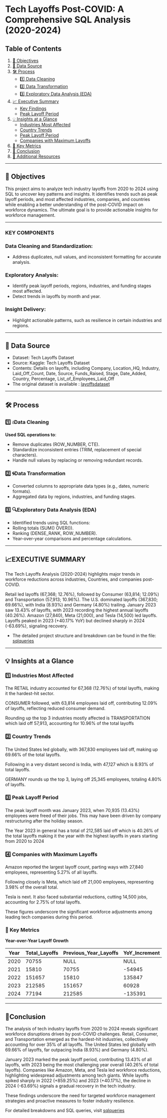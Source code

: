 # Tech Layoffs Post-COVID: A Comprehensive SQL Analysis (2020-2024)

## Table of Contents
1. [🎯 Objectives](#-objectives)
2. [📂 Data Source](#-data-source)
3. [🛠️ Process](#️-process)
    - [1️⃣ Data Cleaning](#1️⃣-💧data-cleaning)
    - [2️⃣ Data Transformation](#2️⃣-🌀data-transformation)
    - [3️⃣ Exploratory Data Analysis (EDA)](#3️⃣-🔍exploratory-data-analysis-eda)
4. [📈 Executive Summary](#-executive-summary)
    - [Key Findings](#key-findings)
    - [Peak Layoff Period](#peak-layoff-period)
5. [💡 Insights at a Glance](#-insights-at-a-glance)
    - [Industries Most Affected](#1️⃣-industries-most-affected)
    - [Country Trends](#2️⃣-country-trends)
    - [Peak Layoff Period](#3️⃣-peak-layoff-period)
    - [Companies with Maximum Layoffs](#4️⃣-companies-with-maximum-layoffs)
6. [🔑 Key Metrics](#-key-metrics)
7. [📌 Conclusion](#-conclusion)
8. [🔗 Additional Resources](#-additional-resources)

---

## 🎯 Objectives 
This project aims to analyze tech industry layoffs from 2020 to 2024 using SQL to uncover key patterns and insights. It identifies trends such as peak layoff periods, and most affected industries, companies, and countries while enabling a better understanding of the post-COVID impact on workforce dynamics. The ultimate goal is to provide actionable insights for workforce management. 

---

### KEY COMPONENTS

### Data Cleaning and Standardization:
- Address duplicates, null values, and inconsistent formatting for accurate analysis.
  
### Exploratory Analysis:
- Identify peak layoff periods, regions, industries, and funding stages most affected.
- Detect trends in layoffs by month and year.

### Insight Delivery:
- Highlight actionable patterns, such as resilience in certain industries and regions.

---

## 📂 Data Source
- Dataset: Tech Layoffs Dataset
- Source: Kaggle: Tech Layoffs Dataset
- Contents: Details on layoffs, including Company, Location_HQ, Industry, Laid_Off_Count, Date, Source, Funds_Raised, Stage, Date_Added, Country, Percentage, List_of_Employees_Laid_Off
- The original dataset is available : [layoffsdataset](layoffs_data.csv)

---

## 🛠️ Process

### 1️⃣ 💧Data Cleaning

**Used SQL operations to**:

- Remove duplicates (ROW_NUMBER, CTE).
- Standardize inconsistent entries (TRIM, replacement of special characters).
- Handle null values by replacing or removing redundant records.
  
### 2️⃣ 🌀Data Transformation

- Converted columns to appropriate data types (e.g., dates, numeric formats).
- Aggregated data by regions, industries, and funding stages.
  
### 3️⃣ 🔍Exploratory Data Analysis (EDA)

- Identified trends using SQL functions:
- Rolling totals (SUM() OVER()).
- Ranking (DENSE_RANK, ROW_NUMBER).
- Year-over-year comparisons and percentage calculations.

---

## 📈EXECUTIVE SUMMARY 

The Tech Layoffs Analysis (2020-2024) highlights major trends in workforce reductions across industries, Countries, and companies post-COVID.

Retail led layoffs (67,368; 12.76%), followed by Consumer (63,814; 12.09%) and Transportation (57,913; 10.96%).
The U.S. dominated layoffs (367,830; 69.66%), with India (8.93%) and Germany (4.80%) trailing.
January 2023 saw 13.43% of layoffs, with 2023 recording the highest annual layoffs (40.26%).
Amazon (27,840), Meta (21,000), and Tesla (14,500) led layoffs.
Layoffs peaked in 2023 (+40.17% YoY) but declined sharply in 2024 (-63.69%), signaling recovery.

- The detailed project structure and breakdown can be found in the file: [sqlqueries](https://github.com/Yakubu-Moshood/WORLD-LAYOFFS-SQL-DATA-CLEANING-PROJECT/blob/main/Project%20Structure%20for%20WORLD%20TECH%20LAYOFFS%20PROJECT.txt)

---

## 💡 Insights at a Glance


### 1️⃣ Industries Most Affected

The RETAIL industry accounted for 67,368 (12.76%) of total layoffs, making it the hardest-hit sector.

CONSUMER followed, with 63,814 employees laid off, contributing 12.09% of layoffs, reflecting reduced consumer demand.

Rounding up the top 3 industries mostly affected is TRANSPORTATION which laid off 57,913, accounting for 10.96% of the total layoffs

### 2️⃣ Country Trends

The United States led globally, with 367,830 employees laid off, making up 69.66% of the total layoffs. 

Following in a very distant second is India, with 47,127 which is 8.93% of total layoffs. 

GERMANY rounds up the top 3, laying off 25,345 employees, totaling 4.80% of layoffs.
  
### 3️⃣ Peak Layoff Period
The peak layoff month was January 2023, when 70,935 (13.43%) employees were freed of their jobs. This may have been driven by company restructuring after the holiday season. 

The Year 2023 in general has a total of 212,585 laid off which is 40.26% of the total layoffs making it the year with the highest layoffs in years starting from 2020 to 2024


### 4️⃣ Companies with Maximum Layoffs

Amazon reported the largest layoff count, parting ways with 27,840 employees, representing 5.27% of all layoffs. 

Following closely is Meta, which laid off 21,000 employees, representing 3.98% of the overall total. 

Tesla is next. It also faced substantial reductions, cutting 14,500 jobs, accounting for 2.75% of total layoffs. 

These figures underscore the significant workforce adjustments among leading tech companies during this period.

### 🔑 Key Metrics

**Year-over-Year Layoff Growth**


| Year | Total_Layoffs | Previous_Year_Layoffs | YoY_Increment | YoY_Percentage_Change |
|------|---------------|-----------------------|---------------|-----------------------|
| 2020 | 70755         | NULL                  | NULL          | NULL                  |
| 2021 | 15810         | 70755                 | -54945        | -77.66%               |
| 2022 | 151657        | 15810                 | 135847        | 859.25%               |
| 2023 | 212585        | 151657                | 60928         | 40.17%                |
| 2024 | 77194         | 212585                | -135391       | -63.69%               |

---

## 📌Conclusion 

The analysis of tech industry layoffs from 2020 to 2024 reveals significant workforce disruptions driven by post-COVID challenges. Retail, Consumer, and Transportation emerged as the hardest-hit industries, collectively accounting for over 35% of all layoffs. The United States led globally with 69.66% of layoffs, far outpacing India (8.93%) and Germany (4.80%).

January 2023 marked the peak layoff period, contributing 13.43% of all layoffs, with 2023 being the most challenging year overall (40.26% of total layoffs). Companies like Amazon, Meta, and Tesla led workforce reductions, highlighting widespread adjustments among tech giants. While layoffs spiked sharply in 2022 (+859.25%) and 2023 (+40.17%), the decline in 2024 (-63.69%) signals a gradual recovery in the tech industry.

These findings underscore the need for targeted workforce management strategies and proactive measures to foster industry resilience.

For detailed breakdowns and SQL queries, visit [sqlqueries](https://github.com/Yakubu-Moshood/WORLD-LAYOFFS-SQL-DATA-CLEANING-PROJECT/blob/main/Project%20Structure%20for%20WORLD%20TECH%20LAYOFFS%20PROJECT.txt)







